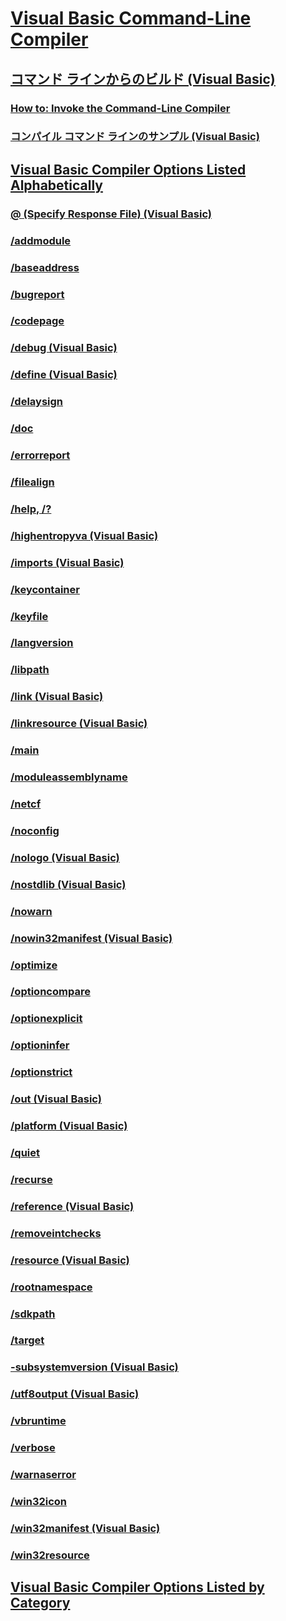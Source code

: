 # [Visual Basic Command-Line Compiler](index.md)
## [コマンド ラインからのビルド (Visual Basic)](building-from-the-command-line.md)
### [How to: Invoke the Command-Line Compiler](TocOutOfQuery)
### [コンパイル コマンド ラインのサンプル (Visual Basic)](sample-compilation-command-lines.md)
## [Visual Basic Compiler Options Listed Alphabetically](TocOutOfQuery)
### [@ (Specify Response File) (Visual Basic)](specify-response-file.md)
### [/addmodule](addmodule.md)
### [/baseaddress](TocOutOfQuery)
### [/bugreport](bugreport.md)
### [/codepage](TocOutOfQuery)
### [/debug (Visual Basic)](debug.md)
### [/define (Visual Basic)](define.md)
### [/delaysign](TocOutOfQuery)
### [/doc](TocOutOfQuery)
### [/errorreport](errorreport.md)
### [/filealign](TocOutOfQuery)
### [/help, /?](TocOutOfQuery)
### [/highentropyva (Visual Basic)](highentropyva.md)
### [/imports (Visual Basic)](imports.md)
### [/keycontainer](keycontainer.md)
### [/keyfile](keyfile.md)
### [/langversion](TocOutOfQuery)
### [/libpath](libpath.md)
### [/link (Visual Basic)](link.md)
### [/linkresource (Visual Basic)](linkresource.md)
### [/main](TocOutOfQuery)
### [/moduleassemblyname](moduleassemblyname.md)
### [/netcf](netcf.md)
### [/noconfig](TocOutOfQuery)
### [/nologo (Visual Basic)](nologo.md)
### [/nostdlib (Visual Basic)](nostdlib.md)
### [/nowarn](TocOutOfQuery)
### [/nowin32manifest (Visual Basic)](nowin32manifest.md)
### [/optimize](TocOutOfQuery)
### [/optioncompare](optioncompare.md)
### [/optionexplicit](TocOutOfQuery)
### [/optioninfer](optioninfer.md)
### [/optionstrict](TocOutOfQuery)
### [/out (Visual Basic)](out.md)
### [/platform (Visual Basic)](platform.md)
### [/quiet](TocOutOfQuery)
### [/recurse](TocOutOfQuery)
### [/reference (Visual Basic)](reference.md)
### [/removeintchecks](TocOutOfQuery)
### [/resource (Visual Basic)](resource.md)
### [/rootnamespace](rootnamespace.md)
### [/sdkpath](TocOutOfQuery)
### [/target](TocOutOfQuery)
### [-subsystemversion (Visual Basic)](subsystemversion.md)
### [/utf8output (Visual Basic)](utf8output.md)
### [/vbruntime](vbruntime.md)
### [/verbose](TocOutOfQuery)
### [/warnaserror](TocOutOfQuery)
### [/win32icon](win32icon.md)
### [/win32manifest (Visual Basic)](win32manifest.md)
### [/win32resource](win32resource.md)
## [Visual Basic Compiler Options Listed by Category](compiler-options-listed-by-category.md)
